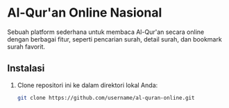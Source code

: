 # Al-Qur'an Online Nasional

Sebuah platform sederhana untuk membaca Al-Qur'an secara online dengan berbagai fitur, seperti pencarian surah, detail surah, dan bookmark surah favorit.

## Instalasi

1. Clone repositori ini ke dalam direktori lokal Anda:

   ```bash
   git clone https://github.com/username/al-quran-online.git
